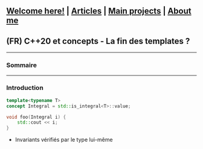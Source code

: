 ## [Welcome here!](https://vpenando.github.io) | [Articles](https://vpenando.github.io/articles.html) | [Main projects](https://vpenando.github.io/projects.html) | [About me](https://vpenando.github.io/about.html)

## (FR) C++20 et concepts - La fin des templates ?

---

### Sommaire


---

### Introduction

```cpp
template<typename T>
concept Integral = std::is_integral<T>::value;

void foo(Integral i) {
    std::cout << i;
}
```

* Invariants vérifiés par le type lui-même
